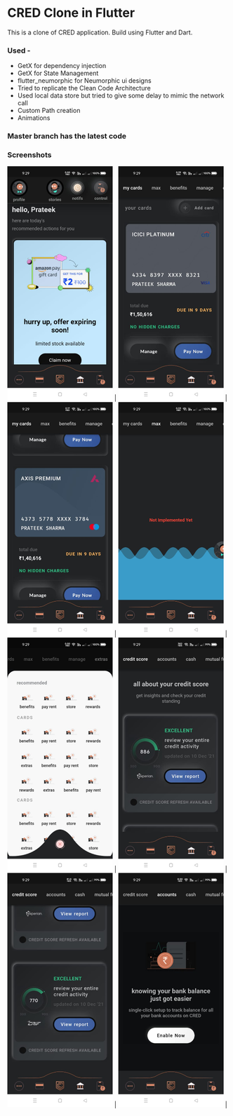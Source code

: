 # CRED Clone in Flutter

This is a clone of CRED application. Build using Flutter and Dart.

### Used -
- GetX for dependency injection
- GetX for State Management
- flutter_neumorphic for Neumorphic ui designs
- Tried to replicate the Clean Code Architecture
- Used local data store but tried to give some delay to mimic the network call
- Custom Path creation
- Animations

### Master branch has the latest code

### Screenshots

<img src="assets/images/ss_1.jpeg" width=240 />  |  <img src="assets/images/ss_2.jpeg" width=240 />  | <img src="assets/images/ss_3.jpeg" width=240 />  | <img src="assets/images/ss_4.jpeg" width=240 />  |
<img src="assets/images/ss_5.jpeg" width=240 />  |  <img src="assets/images/ss_6.jpeg" width=240 />  |  <img src="assets/images/ss_7.jpeg" width=240 />  | <img src="assets/images/ss_8.jpeg" width=240 />  |
